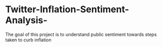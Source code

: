 # Twitter-Inflation-Sentiment-Analysis-
The goal of this project is to understand public sentiment towards steps taken to curb inflation 
